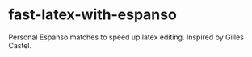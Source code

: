 # fast-latex-with-espanso
Personal Espanso matches to speed up latex editing. Inspired by Gilles Castel.
